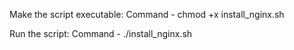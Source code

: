 Make the script executable:
        Command - chmod +x install_nginx.sh

Run the script:
        Command - ./install_nginx.sh
